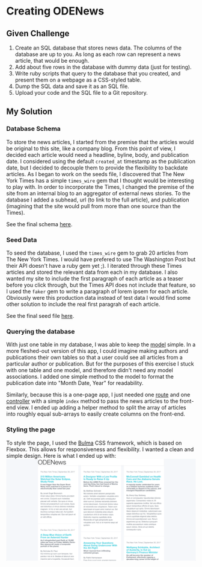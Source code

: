 # Creating ODENews

## Given Challenge

1. Create an SQL database that stores news data. The columns of the database are up to you. As long as each row can represent a news article, that would be enough.
2. Add about five rows in the database with dummy data (just for testing).
3. Write ruby scripts that query to the database that you created, and present them on a webpage as a CSS-styled table.
4. Dump the SQL data and save it as an SQL file.
5. Upload your code and the SQL file to a Git repository.

## My Solution

### Database Schema

To store the news articles, I started from the premise that the articles would be original to this site, like a company blog. From this point of view, I decided each article would need a headline, byline, body, and publication date. I considered using the default `created_at` timestamp as the publication date, but I decided to decouple them to provide the flexibility to backdate articles. As I began to work on the seeds file, I discovered that The New York Times has a simple `times_wire` gem that I thought would be interesting to play with. In order to incorporate the Times, I changed the premise of the site from an internal blog to an aggregator of external news stories. To the database I added a subhead, url (to link to the full article), and publication (imagining that the site would pull from more than one source than the Times).

See the final schema [here](db/schema.rb).

### Seed Data

To seed the database, I used the `times_wire` gem to grab 20 articles from The New York Times. I would have prefered to use The Washington Post but their API doesn't have a ruby gem yet ;). I iterated through these Times articles and stored the relevant data from each in my database. I also wanted my site to include the first paragraph of each article as a teaser before you click through, but the Times API does not include that feature, so I used the `faker` gem to write a paragraph of lorem ipsem for each article. Obviously were this production data instead of test data I would find some other solution to include the real first paragrah of each article.

See the final seed file [here](db/seeds.rb).

### Querying the database

With just one table in my database, I was able to keep the [model](app/models/news_article.rb) simple. In a more fleshed-out version of this app, I could imagine making authors and publications their own tables so that a user could see all articles from a particular author or publication. But for the purposes of this exercise I stuck with one table and one model, and therefore didn't need any model associations. I added one simple method to the model to format the publication date into "Month Date, Year" for readability.

Similarly, because this is a one-page app, I just needed one [route](config/routes.rb) and one [controller](app/controllers/news_articles_controller.rb) with a simple `index` method to pass the news articles to the front-end view. I ended up adding a helper method to split the array of articles into roughly equal sub-arrays to easily create columns on the front-end.

### Styling the page

To style the page, I used the [Bulma](http://bulma.io/) CSS framework, which is based on Flexbox. This allows for responsiveness and flexibility. I wanted a clean and simple design. Here is what I ended up with:
![three column news page with blue links](screenshot.png)

